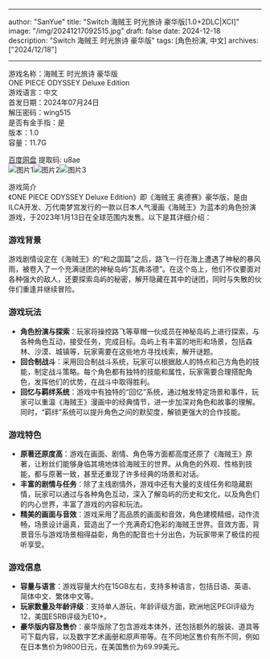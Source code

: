 
---
author: "SanYue"
title: "Switch 海贼王 时光旅诗 豪华版[1.0+2DLC|XCI]"
image: "/img/20241217092515.jpg"
draft: false
date: 2024-12-18
description: "Switch 海贼王 时光旅诗 豪华版"
tags: [角色扮演, 中文]
archives: ["2024/12/18"]

---

游戏名称：海贼王 时光旅诗 豪华版   
ONE PIECE ODYSSEY Deluxe Edition    
游戏语言：中文  
首发日期：2024年07月24日  
解压密码：wing515  
是否有金手指：是  
版本：1.0   
容量：11.7G

[百度网盘](https://pan.baidu.com/s/1tCSj1NcYvomRW0GgZNmU6Q) 提取码: u8ae  
![图片1](/img/39372d.jpg)![图片2](/img/d65935.jpg)![图片3](/img/8be6b6.jpg)  

游戏简介  
《ONE PIECE ODYSSEY Deluxe Edition》即《海贼王 奥德赛》豪华版，是由ILCA开发、万代南梦宫发行的一款以日本人气漫画《海贼王》为蓝本的角色扮演游戏，于2023年1月13日在全球范围内发售。以下是其详细介绍：

### 游戏背景
游戏剧情设定在《海贼王》的“和之国篇”之后，路飞一行在海上遭遇了神秘的暴风雨，被卷入了一个充满谜团的神秘岛屿“瓦弗洛德”。在这个岛上，他们不仅要面对各种强大的敌人，还要探索岛屿的秘密，解开隐藏在其中的谜团，同时与失散的伙伴们重逢并继续冒险。

### 游戏玩法
- **角色扮演与探索**：玩家将操控路飞等草帽一伙成员在神秘岛屿上进行探索，与各种角色互动，接受任务，完成目标。岛屿上有丰富的地形和场景，包括森林、沙漠、城镇等，玩家需要在这些地方寻找线索，解开谜题。
- **回合制战斗**：采用回合制战斗系统，玩家可以根据敌人的特点和己方角色的技能，制定战斗策略。每个角色都有独特的技能和属性，玩家需要合理搭配角色，发挥他们的优势，在战斗中取得胜利。
- **回忆与羁绊系统**：游戏中有独特的“回忆”系统，通过触发特定场景和事件，玩家可以重温《海贼王》漫画中的经典情节，进一步加深对角色和故事的理解。同时，“羁绊”系统可以提升角色之间的默契度，解锁更强大的合作技能。

### 游戏特色
- **原著还原度高**：游戏在画面、剧情、角色等方面都高度还原了《海贼王》原著，让粉丝们能够身临其境地体验海贼王的世界。从角色的外观、性格到技能，都与原著一致，甚至还重现了许多经典的场景和对话。
- **丰富的剧情与任务**：除了主线剧情外，游戏中还有大量的支线任务和隐藏剧情，玩家可以通过与各种角色互动，深入了解岛屿的历史和文化，以及角色们的内心世界，丰富了游戏的内容和玩法。
- **精美的画面与音效**：游戏采用了高品质的画面和音效，角色建模精细，动作流畅，场景设计逼真，营造出了一个充满奇幻色彩的海贼王世界。音效方面，背景音乐与游戏场景相得益彰，角色的配音也十分出色，为玩家带来了极佳的视听享受。

### 游戏信息
- **容量与语言**：游戏容量大约在15GB左右，支持多种语言，包括日语、英语、简体中文、繁体中文等。
- **玩家数量及年龄评级**：支持单人游玩，年龄评级方面，欧洲地区PEGI评级为12，美国ESRB评级为E10+。
- **豪华版内容及售价**：豪华版除了包含游戏本体外，还包括额外的服装、道具等可下载内容，以及数字艺术画册和原声带等。在不同地区售价有所不同，例如在日本售价为9800日元，在美国售价为69.99美元。

 
